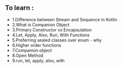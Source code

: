 ## To learn :
- 1.Difference between Stream and Sequence in Kotlin
- 2.What is Companion Object
- 3.Primary Constructor vs Encapsulation
- 4.Let, Apply, Also, Run, With Functions
- 5.Preferring sealed classes over enum - why
- 6.Higher order functions
- 7.Companion object
- 8.Open Method
- 9.run, let, apply, also, with